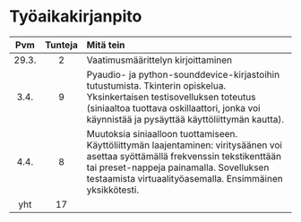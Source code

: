 # Työaikakirjanpito

| Pvm | Tunteja | Mitä tein |
| :-----: | :-------: | :--------- |
| 29.3. | 2 | Vaatimusmäärittelyn kirjoittaminen |
| 3.4.  | 9 | Pyaudio- ja python-sounddevice-kirjastoihin tutustumista. Tkinterin opiskelua. Yksinkertaisen testisovelluksen toteutus (siniaaltoa tuottava oskillaattori, jonka voi käynnistää ja pysäyttää käyttöliittymän kautta).|
| 4.4. | 8 |  Muutoksia siniaalloon tuottamiseen. Käyttöliittymän laajentaminen: viritysäänen voi asettaa syöttämällä frekvenssin tekstikenttään tai preset-nappeja painamalla. Sovelluksen testaamista virtuaalityöasemalla. Ensimmäinen yksikkötesti.|
| yht | 17 | |
